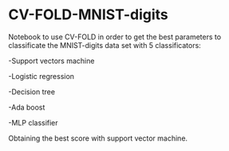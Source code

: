 # CV-FOLD-MNIST-digits

Notebook to use CV-FOLD in order to get the best parameters to classificate the MNIST-digits data set with 5 classificators:

-Support vectors machine

-Logistic regression

-Decision tree

-Ada boost

-MLP classifier

Obtaining the best score with support vector machine.

